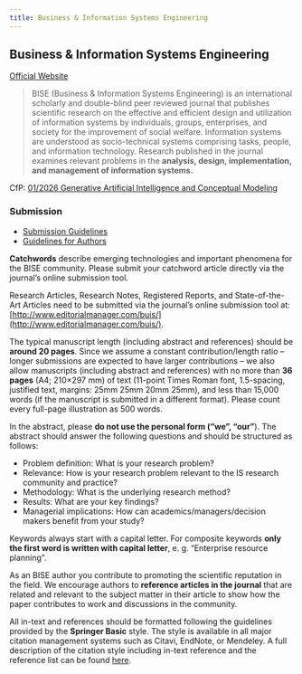 ```yaml
---
title: Business & Information Systems Engineering
---
```


## Business & Information Systems Engineering

[Official Website](https://bise-journal.com/)

> BISE (Business & Information Systems Engineering) is an international scholarly and double-blind peer reviewed journal that publishes scientific research on the effective and efficient design and utilization of information systems by individuals, groups, enterprises, and society for the improvement of social welfare. Information systems are understood as socio-technical systems comprising tasks, people, and information technology. Research published in the journal examines relevant problems in the **analysis, design, implementation, and management of information systems.**

CfP: [01/2026 Generative Artificial Intelligence and Conceptual Modeling](https://bise-journal.com/?p=2206)

### Submission

- [Submission Guidelines](https://bise-journal.com/?page_id=18)
- [Guidelines for Authors](https://bise-journal.com/?page_id=1731)

**Catchwords** describe emerging technologies and important phenomena for the BISE community. Please submit your catchword article directly via the journal’s online submission tool.

Research Articles,  Research Notes, Registered Reports, and State-of-the-Art Articles need to be submitted via the journal’s online submission tool at: [http://www.editorialmanager.com/buis/](http://www.editorialmanager.com/buis/).

The typical manuscript length (including abstract and references) should be **around 20 pages**. Since we assume a constant contribution/length ratio – longer submissions are expected to have larger contributions – we also allow manuscripts (including abstract and references) with no more than **36 pages** (A4; 210×297 mm) of text (11-point Times Roman font, 1.5-spacing, justified text, margins: 25mm 25mm 20mm 25mm), and less than 15,000 words (if the manuscript is submitted in a different format). Please count every full-page illustration as 500 words.


In the abstract, please **do not use the personal form (“we”, “our”**). The abstract should answer the following questions and should be structured as follows:

- Problem definition: What is your research problem?
- Relevance: How is your research problem relevant to the IS research community and practice?
- Methodology: What is the underlying research method?
- Results: What are your key findings?
- Managerial implications: How can academics/managers/decision makers benefit from your study?

Keywords always start with a capital letter. For composite keywords **only the first word is written with capital letter**, e. g. “Enterprise resource planning”.

As an BISE author you contribute to promoting the scientific reputation in the field. We encourage authors to **reference articles in the journal** that are related and relevant to the subject matter in their article to show how the paper contributes to work and discussions in the community.

All in-text and references should be formatted following the guidelines provided by the **Springer Basic** style. The style is available in all major citation management systems such as Citavi, EndNote, or Mendeley. A full description of the citation style including in-text reference and the reference list can be found [here](https://www.springer.com/gp/authors-editors/book-authors-editors/your-publication-journey/manuscript-preparation).

